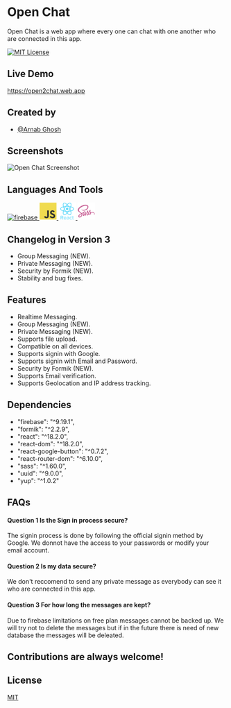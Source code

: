# Open Chat


Open Chat is a web app where every one can chat with one another who are connected in this app.

[![MIT License](https://img.shields.io/badge/License-MIT-green.svg)](https://choosealicense.com/licenses/mit/)


## Live Demo
  https://open2chat.web.app

## Created by

- [@Arnab Ghosh](https://github.com/ArnabBCA)


## Screenshots

![Open Chat Screenshot](https://github.com/ArnabBCA/Open-Chat-v3/assets/113178195/45617e13-9313-465b-abcd-dcd3f6cdb5cc)


## Languages And Tools

<p align="left"> <a href="https://firebase.google.com/" target="_blank" rel="noreferrer"> <img src="https://www.vectorlogo.zone/logos/firebase/firebase-icon.svg" alt="firebase" width="40" height="40"/> </a> <a href="https://developer.mozilla.org/en-US/docs/Web/JavaScript" target="_blank" rel="noreferrer"> <img src="https://raw.githubusercontent.com/devicons/devicon/master/icons/javascript/javascript-original.svg" alt="javascript" width="40" height="40"/> </a> <a href="https://reactjs.org/" target="_blank" rel="noreferrer"> <img src="https://raw.githubusercontent.com/devicons/devicon/master/icons/react/react-original-wordmark.svg" alt="react" width="40" height="40"/> </a> <a href="https://sass-lang.com" target="_blank" rel="noreferrer"> <img src="https://raw.githubusercontent.com/devicons/devicon/master/icons/sass/sass-original.svg" alt="sass" width="40" height="40"/> </a> </p>

## Changelog in Version 3

- Group Messaging (NEW).
- Private Messaging (NEW).
- Security by Formik (NEW).
- Stability and bug fixes.

## Features

- Realtime Messaging.
- Group Messaging (NEW).
- Private Messaging (NEW).
- Supports file upload.
- Compatible on all devices.
- Supports signin with Google.
- Supports signin with Email and Password.
- Security by Formik (NEW).
- Supports Email verification.
- Supports Geolocation and IP address tracking.


## Dependencies

- "firebase": "^9.19.1",
- "formik": "^2.2.9",
- "react": "^18.2.0",
- "react-dom": "^18.2.0",
- "react-google-button": "^0.7.2",
- "react-router-dom": "^6.10.0",
- "sass": "^1.60.0",
- "uuid": "^9.0.0",
- "yup": "^1.0.2"

## FAQs

#### Question 1 Is the Sign in process secure?

The signin process is done by following the official signin method by Google. We donnot have the access to your passwords or modify your email account.

#### Question 2 Is my data secure?

We don't reccomend to send any private message as everybody can see it who are connected in this app.

#### Question 3 For how long the messages are kept?

Due to firebase limitations on free plan messages cannot be backed up. We will try not to delete the messages but if in the future there is need of new database the messages will be deleated.

## Contributions are always welcome!

## License

[MIT](https://choosealicense.com/licenses/mit/)
